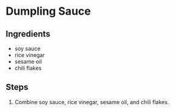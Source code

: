 # Dumpling Sauce

## Ingredients

- soy sauce
- rice vinegar
- sesame oil
- chili flakes

## Steps

1. Combine soy sauce, rice vinegar, sesame oil, and chili flakes.

